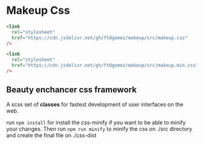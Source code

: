 # Makeup Css

```html
<link
  rel="stylesheet"
  href="https://cdn.jsdelivr.net/gh/ftdgomez/makeup/src/makeup.css"
/>
```

```html
<link
  rel="stylesheet"
  href="https://cdn.jsdelivr.net/gh/ftdgomez/makeup/src/makeup.min.css"
/>
```

## Beauty enchancer css framework

A scss set of **classes** for fastest development of user interfaces on the web.

run `npm install` for install the css-minify if you want to be able to minify your changes. Then run `npm run minify` to minify the css on ./src directory and create the final file on ./css-dist
